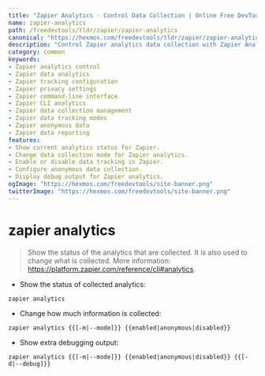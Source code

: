 ```yaml
---
title: "Zapier Analytics - Control Data Collection | Online Free DevTools by Hexmos"
name: zapier-analytics
path: /freedevtools/tldr/zapier/zapier-analytics
canonical: "https://hexmos.com/freedevtools/tldr/zapier/zapier-analytics/"
description: "Control Zapier analytics data collection with Zapier Analytics command.  Configure data tracking modes to optimize privacy settings. Free online tool, no registration required."
category: common
keywords:
- Zapier analytics control
- Zapier data analytics
- Zapier tracking configuration
- Zapier privacy settings
- Zapier command-line interface
- Zapier CLI analytics
- Zapier data collection management
- Zapier data tracking modes
- Zapier anonymous data
- Zapier data reporting
features:
- Show current analytics status for Zapier.
- Change data collection mode for Zapier analytics.
- Enable or disable data tracking in Zapier.
- Configure anonymous data collection.
- Display debug output for Zapier analytics.
ogImage: "https://hexmos.com/freedevtools/site-banner.png"
twitterImage: "https://hexmos.com/freedevtools/site-banner.png"
---
```


# zapier analytics

> Show the status of the analytics that are collected. It is also used to change what is collected.
> More information: <https://platform.zapier.com/reference/cli#analytics>.

- Show the status of collected analytics:

`zapier analytics`

- Change how much information is collected:

`zapier analytics {{[-m|--mode]}} {{enabled|anonymous|disabled}}`

- Show extra debugging output:

`zapier analytics {{[-m|--mode]}} {{enabled|anonymous|disabled}} {{[-d|--debug]}}`
